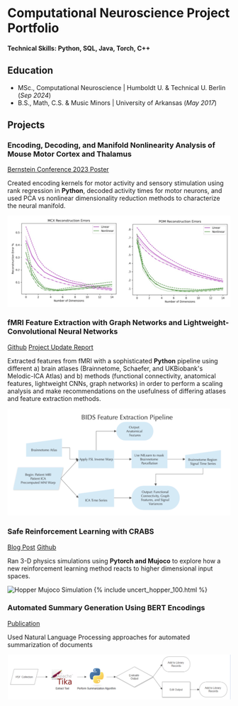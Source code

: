 # Computational Neuroscience Project Portfolio

#### Technical Skills: Python, SQL, Java, Torch, C++

## Education
- MSc., Computational Neuroscience | Humboldt U. & Technical U. Berlin (_Sep 2024_)	 					       		
- B.S., Math, C.S. & Music Minors | University of Arkansas (_May 2017_)

## Projects
### Encoding, Decoding, and Manifold Nonlinearity Analysis of Mouse Motor Cortex and Thalamus
[Bernstein Conference 2023 Poster](https://github.com/flanneryjn/portfolio/blob/main/assets/Poster9_27.pdf)

Created encoding kernels for motor activity and sensory stimulation using rank regression in **Python**, decoded activity times for motor neurons, and used PCA vs nonlinear dimensionality reduction methods to characterize the neural manifold.

![Nonlinear vs Linear (PCA) Reconstruction Error of Manifold](/assets/img/reconstruction_errors.png)


### fMRI Feature Extraction with Graph Networks and Lightweight-Convolutional Neural Networks
[Github](https://github.com/brain-tools/rfmri-feature-extraction/blob/master/readme.md)
[Project Update Report](https://github.com/flanneryjn/portfolio/blob/main/assets/Ritter_Lab_Report_latex.pdf)

Extracted features from fMRI with a sophisticated **Python** pipeline using different a) brain atlases (Brainnetome, Schaefer, and UKBiobank's Melodic-ICA Atlas) and b) methods (functional connectivity, anatomical features, lightweight CNNs, graph networks) in order to perform a scaling analysis and make recommendations on the usefulness of differing atlases and feature extraction methods.

![Extraction Pipeline](/assets/img/feature_extraction_pipeline.png)

### Safe Reinforcement Learning with CRABS
[Blog Post](https://lars-chen.github.io/rl-blog/learning-barrier-certificates/)
[Github](https://github.com/flanneryjn/CRABS_RL?tab=readme-ov-file)

Ran 3-D physics simulations using **Pytorch and Mujoco** to explore how a new reinforcement learning method reacts to higher dimensional input spaces.

![Hopper Mujoco Simulation](/assets/img/hopper_.gif)
{% include uncert_hopper_100.html %}

### Automated Summary Generation Using BERT Encodings
[Publication](https://journal.calaijol.org/index.php/ijol/article/view/158)

Used Natural Language Processing approaches for automated summarization of documents

![Extraction Pipeline](/assets/img/summarization_pipeline.png)
